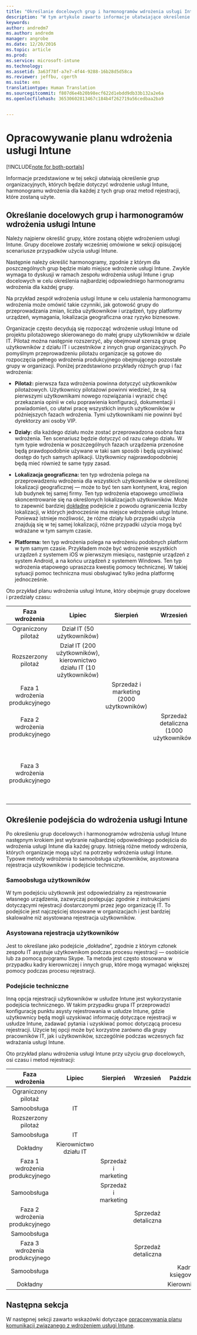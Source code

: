 ```yaml
---
title: "Określanie docelowych grup i harmonogramów wdrożenia usługi Intune | Microsoft Docs"
description: "W tym artykule zawarto informacje ułatwiające określenie docelowych grup i harmonogramów wdrożenia dla implementacji tylko w chmurze usługi Microsoft Intune."
keywords: 
author: andredm7
ms.author: andredm
manager: angrobe
ms.date: 12/20/2016
ms.topic: article
ms.prod: 
ms.service: microsoft-intune
ms.technology: 
ms.assetid: 3a63f78f-a7e7-4f44-9288-16b28d5d58ca
ms.reviewer: jeffbu, cgerth
ms.suite: ems
translationtype: Human Translation
ms.sourcegitcommit: f807d6e4b20b98ecf622d1ebdd9db33b132a2e6a
ms.openlocfilehash: 36530602813467c184b4f262719a56cedbaa2ba9


---
```


# <a name="develop-an-intune-rollout-plan"></a>Opracowywanie planu wdrożenia usługi Intune

[!INCLUDE[note for both-portals](../includes/note-for-both-portals.md)]

Informacje przedstawione w tej sekcji ułatwiają określenie grup organizacyjnych, których będzie dotyczyć wdrożenie usługi Intune, harmonogramu wdrożenia dla każdej z tych grup oraz metod rejestracji, które zostaną użyte.

## <a name="determine-intune-rollout-targeted-groups-and-timeframes"></a>Określanie docelowych grup i harmonogramów wdrożenia usługi Intune

Należy najpierw określić grupy, które zostaną objęte wdrożeniem usługi Intune. Grupy docelowe zostały wcześniej omówione w sekcji opisującej scenariusze przypadków użycia usługi Intune.

Następnie należy określić harmonogramy, zgodnie z którym dla poszczególnych grup będzie miało miejsce wdrożenie usługi Intune. Zwykle wymaga to dyskusji w ramach zespołu wdrożenia usługi Intune i grup docelowych w celu określenia najbardziej odpowiedniego harmonogramu wdrożenia dla każdej grupy.

Na przykład zespół wdrożenia usługi Intune w celu ustalenia harmonogramu wdrożenia może omówić takie czynniki, jak gotowość grupy do przeprowadzania zmian, liczba użytkowników i urządzeń, typy platformy urządzeń, wymagania, lokalizacja geograficzna oraz ryzyko biznesowe.

Organizacje często decydują się rozpocząć wdrożenie usługi Intune od projektu pilotażowego skierowanego do małej grupy użytkowników w dziale IT. Pilotaż można następnie rozszerzyć, aby obejmował szerszą grupę użytkowników z działu IT i uczestników z innych grup organizacyjnych. Po pomyślnym przeprowadzeniu pilotażu organizacje są gotowe do rozpoczęcia pełnego wdrożenia produkcyjnego obejmującego pozostałe grupy w organizacji. Poniżej przedstawiono przykłady różnych grup i faz wdrożenia:

-   **Pilotaż:** pierwsza faza wdrożenia powinna dotyczyć użytkowników pilotażowych. Użytkownicy pilotażowi powinni wiedzieć, że są pierwszymi użytkownikami nowego rozwiązania i wyrazić chęć przekazania opinii w celu poprawienia konfiguracji, dokumentacji i powiadomień, co ułatwi pracę wszystkich innych użytkowników w późniejszych fazach wdrożenia. Tymi użytkownikami nie powinni być dyrektorzy ani osoby VIP.

-   **Działy:** dla każdego działu może zostać przeprowadzona osobna faza wdrożenia. Ten scenariusz będzie dotyczyć od razu całego działu. W tym typie wdrożenia w poszczególnych fazach urządzenia przenośne będą prawdopodobnie używane w taki sam sposób i będą uzyskiwać dostęp do tych samych aplikacji. Użytkownicy najprawdopodobniej będą mieć również te same typy zasad.

-   **Lokalizacja geograficzna:** ten typ wdrożenia polega na przeprowadzeniu wdrożenia dla wszystkich użytkowników w określonej lokalizacji geograficznej — może to być ten sam kontynent, kraj, region lub budynek tej samej firmy. Ten typ wdrożenia etapowego umożliwia skoncentrowanie się na określonych lokalizacjach użytkowników. Może to zapewnić bardziej [dokładne](#user-assisted-enrollment) podejście z powodu ograniczenia liczby lokalizacji, w których jednocześnie ma miejsce wdrożenie usługi Intune. Ponieważ istnieje możliwość, że różne działy lub przypadki użycia znajdują się w tej samej lokalizacji, różne przypadki użycia mogą być wdrażane w tym samym czasie.

-   **Platforma:** ten typ wdrożenia polega na wdrożeniu podobnych platform w tym samym czasie. Przykładem może być wdrożenie wszystkich urządzeń z systemem iOS w pierwszym miesiącu, następnie urządzeń z system Android, a na końcu urządzeń z systemem Windows. Ten typ wdrożenia etapowego upraszcza kwestię pomocy technicznej. W takiej sytuacji pomoc techniczna musi obsługiwać tylko jedna platformę jednocześnie.

Oto przykład planu wdrożenia usługi Intune, który obejmuje grupy docelowe i przedziały czasu:

| **Faza wdrożenia** | **Lipiec** | **Sierpień** | **Wrzesień** | **Październik** |
|:---:|:---:|:---:|:---:|:---:|
| Ograniczony pilotaż | Dział IT (50 użytkowników) |  |  |  |                                                         
| Rozszerzony pilotaż | Dział IT (200 użytkowników), kierownictwo działu IT (10 użytkowników) |  |  |  |                                                         
| Faza 1 wdrożenia produkcyjnego |  | Sprzedaż i marketing (2000 użytkowników) |  |  |
| Faza 2 wdrożenia produkcyjnego |  |  | Sprzedaż detaliczna (1000 użytkowników) |  |
| Faza 3 wdrożenia produkcyjnego |  |  |  | Kadry (50 użytkowników), księgowość (40 użytkowników), kierownictwo (30 użytkowników) |

## <a name="determine-the-intune-enrollment-approach"></a>Określenie podejścia do wdrożenia usługi Intune

Po określeniu grup docelowych i harmonogramów wdrożenia usługi Intune następnym krokiem jest wybranie najbardziej odpowiedniego podejścia do wdrożenia usługi Intune dla każdej grupy. Istnieją różne metody wdrożenia, których organizacje mogą użyć na potrzeby wdrożenia usługi Intune. Typowe metody wdrożenia to samoobsługa użytkowników, asystowana rejestracja użytkowników i podejście techniczne.

### <a name="user-self-service"></a>Samoobsługa użytkowników

W tym podejściu użytkownik jest odpowiedzialny za rejestrowanie własnego urządzenia, zazwyczaj postępując zgodnie z instrukcjami dotyczącymi rejestracji dostarczonymi przez jego organizację IT. To podejście jest najczęściej stosowane w organizacjach i jest bardziej skalowalne niż asystowana rejestracja użytkowników.

### <a name="user-assisted-enrollment"></a>Asystowana rejestracja użytkowników

Jest to określane jako podejście „dokładne”, zgodnie z którym członek zespołu IT asystuje użytkownikom podczas procesu rejestracji — osobiście lub za pomocą programu Skype. Ta metoda jest często stosowana w przypadku kadry kierowniczej i innych grup, które mogą wymagać większej pomocy podczas procesu rejestracji.

### <a name="it-tech-fair"></a>Podejście techniczne

Inną opcja rejestracji użytkowników w usłudze Intune jest wykorzystanie podejścia technicznego. W takim przypadku grupa IT przeprowadzi konfigurację punktu asysty rejestrowania w usłudze Intune, gdzie użytkownicy będą mogli uzyskiwać informację dotyczące rejestracji w usłudze Intune, zadawać pytania i uzyskiwać pomoc dotyczącą procesu rejestracji. Użycie tej opcji może być korzystne zarówno dla grupy pracowników IT, jak i użytkowników, szczególnie podczas wczesnych faz wdrażania usługi Intune.

Oto przykład planu wdrożenia usługi Intune przy użyciu grup docelowych, osi czasu i metod rejestracji:

| **Faza wdrożenia** | **Lipiec** | **Sierpień** | **Wrzesień** | **Październik** |
|:---:|:---:|:---:|:---:|:---:|
| Ograniczony pilotaż |  |  |  |  |                                                         
| Samoobsługa | IT |  |  |  |
| Rozszerzony pilotaż |  |  |  |  |                                                         
| Samoobsługa | IT |  |  |  |
| Dokładny | Kierownictwo działu IT |  |  |  |
| Faza 1 wdrożenia produkcyjnego |  | Sprzedaż i marketing |  |  |
| Samoobsługa |  | Sprzedaż i marketing |  |  |
| Faza 2 wdrożenia produkcyjnego |  |  | Sprzedaż detaliczna |  |
| Samoobsługa |  |  |  |  |
| Faza 3 wdrożenia produkcyjnego |  |  | Sprzedaż detaliczna |  |
| Samoobsługa |  |  |  | Kadry, księgowość |
| Dokładny |  |  |  | Kierownictwo |

## <a name="next-section"></a>Następna sekcja

W następnej sekcji zawarto wskazówki dotyczące [opracowywania planu komunikacji związanego z wdrożeniem usługi Intune](section-5-develop-a-rollout-communication-plan.md).



<!--HONumber=Dec16_HO5-->


